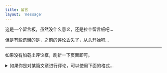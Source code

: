 ```yaml
---
title: 留言
layout: 'message'
---
```


这是一个留言板，虽然没什么意义，还是拉个留言板吧...

但是有些遗憾的是，之前的评论丢失了，从头开始吧...

---

如果没有加载出评论框，刷新一下页面即可。


<details>
<summary>如果你是对某篇文章进行评论，可以使用下面的格式...</summary>
<br>
<blockquote>
《这两天的碎碎念》评论
<br><br>
不错不错，简单实用！
</blockquote>
</details>